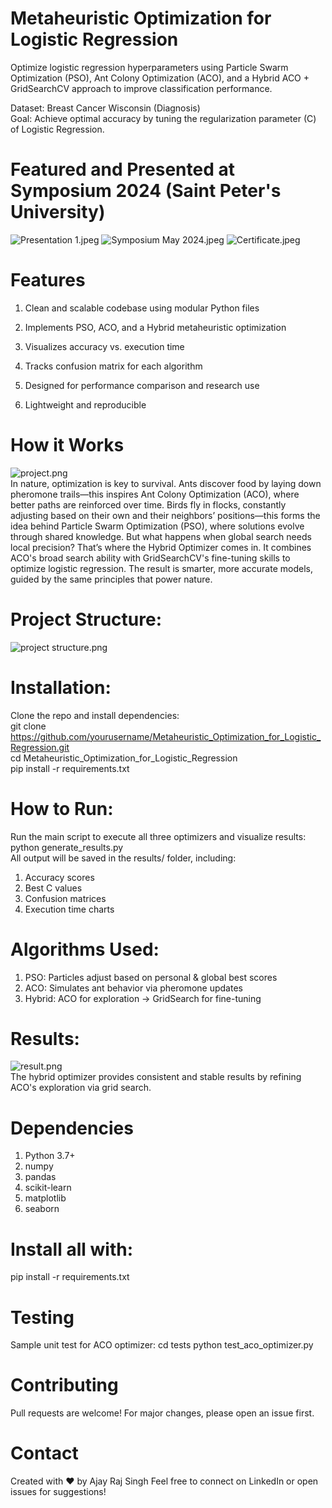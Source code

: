 # Metaheuristic Optimization for Logistic Regression
Optimize logistic regression hyperparameters using Particle Swarm Optimization (PSO), Ant Colony Optimization (ACO), and a Hybrid ACO + GridSearchCV approach to improve classification performance.

Dataset: Breast Cancer Wisconsin (Diagnosis)<br>
Goal: Achieve optimal accuracy by tuning the regularization parameter (C) of Logistic Regression.

# Featured and Presented at Symposium 2024 (Saint Peter's University)
![Presentation 1.jpeg](Presentation%2FPresentation%201.jpeg)
![Symposium May 2024.jpeg](Presentation%2FSymposium%20May%202024.jpeg)
![Certificate.jpeg](Presentation%2FCertificate.jpeg)

# Features
1. Clean and scalable codebase using modular Python files

2. Implements PSO, ACO, and a Hybrid metaheuristic optimization

3. Visualizes accuracy vs. execution time

4. Tracks confusion matrix for each algorithm

5. Designed for performance comparison and research use

6. Lightweight and reproducible
 
# How it Works
![project.png](assets%2Fproject.png)<br>
In nature, optimization is key to survival. Ants discover food by laying down pheromone trails—this inspires Ant Colony Optimization (ACO),
where better paths are reinforced over time. Birds fly in flocks,
constantly adjusting based on their own and their neighbors’ positions—this forms the idea behind Particle Swarm Optimization (PSO),
where solutions evolve through shared knowledge. 
But what happens when global search needs local precision? 
That’s where the Hybrid Optimizer comes in. 
It combines ACO's broad search ability with GridSearchCV's fine-tuning skills to optimize logistic regression.
The result is smarter, more accurate models, guided by the same principles that power nature.

# Project Structure:
![project structure.png](assets%2Fproject%20structure.png)<br>

# Installation:
Clone the repo and install dependencies:<br>
git clone https://github.com/yourusername/Metaheuristic_Optimization_for_Logistic_Regression.git <br>
cd Metaheuristic_Optimization_for_Logistic_Regression <br>
pip install -r requirements.txt

# How to Run:
Run the main script to execute all three optimizers and visualize results:<br>
python generate_results.py<br>
All output will be saved in the results/ folder, including:<br>
1. Accuracy scores
2. Best C values
3. Confusion matrices
4. Execution time charts

# Algorithms Used:
1. PSO: Particles adjust based on personal & global best scores
2. ACO: Simulates ant behavior via pheromone updates
3. Hybrid: ACO for exploration → GridSearch for fine-tuning

# Results:
![result.png](results%2Fresult%2Fimages%2Fresult.png)<br>
The hybrid optimizer provides consistent and stable results by refining ACO's exploration via grid search.

# Dependencies
1. Python 3.7+
2. numpy
3. pandas
4. scikit-learn
5. matplotlib
6. seaborn

# Install all with:
pip install -r requirements.txt

# Testing
Sample unit test for ACO optimizer:
cd tests
python test_aco_optimizer.py

# Contributing
Pull requests are welcome! For major changes, please open an issue first.

# Contact
Created with ❤️ by Ajay Raj Singh
Feel free to connect on LinkedIn or open issues for suggestions!